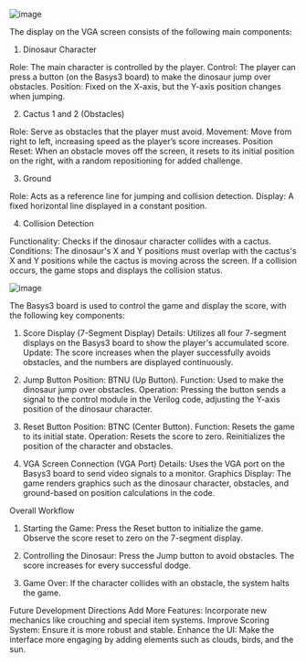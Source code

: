 ![image](https://github.com/user-attachments/assets/04ac5da5-7933-4e4d-8088-2aa451e60e3c)

The display on the VGA screen consists of the following main components:

1. Dinosaur Character

Role: The main character is controlled by the player.
Control: The player can press a button (on the Basys3 board) to make the dinosaur jump over obstacles.
Position: Fixed on the X-axis, but the Y-axis position changes when jumping.

2. Cactus 1 and 2 (Obstacles)

Role: Serve as obstacles that the player must avoid.
Movement: Move from right to left, increasing speed as the player’s score increases.
Position Reset: When an obstacle moves off the screen, it resets to its initial position on the right, with a random repositioning for added challenge.

3. Ground

Role: Acts as a reference line for jumping and collision detection.
Display: A fixed horizontal line displayed in a constant position.

4. Collision Detection

Functionality: Checks if the dinosaur character collides with a cactus.
Conditions:
The dinosaur's X and Y positions must overlap with the cactus's X and Y positions while the cactus is moving across the screen.
If a collision occurs, the game stops and displays the collision status.


![image](https://github.com/user-attachments/assets/45091f3b-f1ed-4c2a-a95c-58a947dc702b)

The Basys3 board is used to control the game and display the score, with the following key components:

1. Score Display (7-Segment Display)
Details: Utilizes all four 7-segment displays on the Basys3 board to show the player's accumulated score.
Update: The score increases when the player successfully avoids obstacles, and the numbers are displayed continuously.

2. Jump Button
Position: BTNU (Up Button).
Function: Used to make the dinosaur jump over obstacles.
Operation: Pressing the button sends a signal to the control module in the Verilog code, adjusting the Y-axis position of the dinosaur character.

3. Reset Button
Position: BTNC (Center Button).
Function: Resets the game to its initial state.
Operation:
Resets the score to zero.
Reinitializes the position of the character and obstacles.

4. VGA Screen Connection (VGA Port)
Details: Uses the VGA port on the Basys3 board to send video signals to a monitor.
Graphics Display: The game renders graphics such as the dinosaur character, obstacles, and ground-based on position calculations in the code.

Overall Workflow
1. Starting the Game:
Press the Reset button to initialize the game.
Observe the score reset to zero on the 7-segment display.

2. Controlling the Dinosaur:
Press the Jump button to avoid obstacles.
The score increases for every successful dodge.

3. Game Over:
If the character collides with an obstacle, the system halts the game.

Future Development Directions
Add More Features: Incorporate new mechanics like crouching and special item systems.
Improve Scoring System: Ensure it is more robust and stable.
Enhance the UI: Make the interface more engaging by adding elements such as clouds, birds, and the sun.



